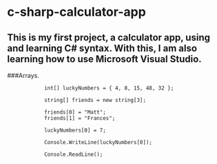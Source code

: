 # c-sharp-calculator-app

## This is my first project, a calculator app, using and learning C# syntax. With this, I am also learning how to use Microsoft Visual Studio.


###Arrays.

```
            int[] luckyNumbers = { 4, 8, 15, 48, 32 };

            string[] friends = new string[3];

            friends[0] = "Matt";
            friends[1] = "Frances";

            luckyNumbers[0] = 7;

            Console.WriteLine(luckyNumbers[0]);

            Console.ReadLine();

```
